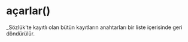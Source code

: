 # açarlar\(\)

\_Sözlük'te kayıtlı olan bütün kayıtların anahtarları bir liste içerisinde geri döndürülür.

